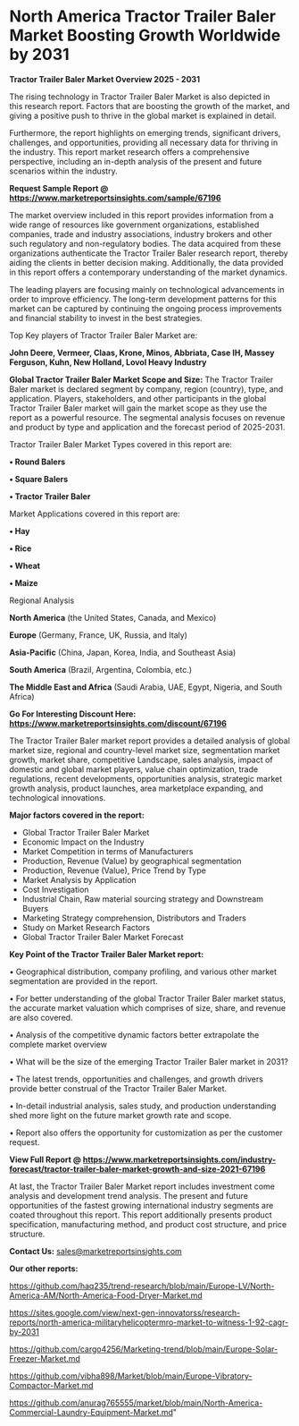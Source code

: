 # North America Tractor Trailer Baler Market Boosting Growth Worldwide by 2031

<Strong> Tractor Trailer Baler Market Overview 2025 - 2031</strong>

The rising technology in Tractor Trailer Baler Market is also depicted in this research report. Factors that are boosting the growth of the market, and giving a positive push to thrive in the global market is explained in detail.

Furthermore, the report highlights on emerging trends, significant drivers, challenges, and opportunities, providing all necessary data for thriving in the industry. This report market research offers a comprehensive perspective, including an in-depth analysis of the present and future scenarios within the industry.

<strong>Request Sample Report @ <a href=https://www.marketreportsinsights.com/sample/67196>https://www.marketreportsinsights.com/sample/67196</a></strong>

The market overview included in this report provides information from a wide range of resources like government organizations, established companies, trade and industry associations, industry brokers and other such regulatory and non-regulatory bodies. The data acquired from these organizations authenticate the Tractor Trailer Baler research report, thereby aiding the clients in better decision making. Additionally, the data provided in this report offers a contemporary understanding of the market dynamics.

The leading players are focusing mainly on technological advancements in order to improve efficiency. The long-term development patterns for this market can be captured by continuing the ongoing process improvements and financial stability to invest in the best strategies.

Top Key players of Tractor Trailer Baler Market are:

<strong>John Deere, Vermeer, Claas, Krone, Minos, Abbriata, Case IH, Massey Ferguson, Kuhn, New Holland, Lovol Heavy Industry</strong>

<strong><b>Global Tractor Trailer Baler Market Scope and Size:</b></strong>
The Tractor Trailer Baler market is declared segment by company, region (country), type, and application. Players, stakeholders, and other participants in the global Tractor Trailer Baler market will gain the market scope as they use the report as a powerful resource. The segmental analysis focuses on revenue and product by type and application and the forecast period of 2025-2031.

Tractor Trailer Baler Market Types covered in this report are:

<strong>• Round Balers

• Square Balers

• Tractor Trailer Baler</strong>

Market Applications covered in this report are:

<strong>• Hay

• Rice

• Wheat

• Maize</strong> 

Regional Analysis

<strong>North America</strong> (the United States, Canada, and Mexico)

<strong>Europe</strong> (Germany, France, UK, Russia, and Italy)

<strong>Asia-Pacific</strong> (China, Japan, Korea, India, and Southeast Asia)

<strong>South America</strong> (Brazil, Argentina, Colombia, etc.)

<strong>The Middle East and Africa</strong> (Saudi Arabia, UAE, Egypt, Nigeria, and South Africa)

<strong>Go For Interesting Discount Here: <a href=https://www.marketreportsinsights.com/discount/67196>https://www.marketreportsinsights.com/discount/67196</a></strong>

The Tractor Trailer Baler market report provides a detailed analysis of global market size, regional and country-level market size, segmentation market growth, market share, competitive Landscape, sales analysis, impact of domestic and global market players, value chain optimization, trade regulations, recent developments, opportunities analysis, strategic market growth analysis, product launches, area marketplace expanding, and technological innovations.

<strong><b>Major factors covered in the report:</b></strong>
<ul>
  <li>Global Tractor Trailer Baler Market </li>
  <li>Economic Impact on the Industry</li>
  <li>Market Competition in terms of Manufacturers</li>
  <li>Production, Revenue (Value) by geographical segmentation</li>
  <li>Production, Revenue (Value), Price Trend by Type</li>
  <li>Market Analysis by Application</li>
  <li>Cost Investigation</li>
  <li>Industrial Chain, Raw material sourcing strategy and Downstream Buyers</li>
  <li>Marketing Strategy comprehension, Distributors and Traders</li>
  <li>Study on Market Research Factors</li>
  <li>Global Tractor Trailer Baler Market Forecast</li>
</ul>

<strong><b>Key Point of the Tractor Trailer Baler Market report:</b></strong>

• Geographical distribution, company profiling, and various other market segmentation are provided in the report.

• For better understanding of the global Tractor Trailer Baler market status, the accurate market valuation which comprises of size, share, and revenue are also covered.

• Analysis of the competitive dynamic factors better extrapolate the complete market overview

• What will be the size of the emerging Tractor Trailer Baler market in 2031?

• The latest trends, opportunities and challenges, and growth drivers provide better construal of the Tractor Trailer Baler Market.

• In-detail industrial analysis, sales study, and production understanding shed more light on the future market growth rate and scope.

• Report also offers the opportunity for customization as per the customer request.

<strong><b>View Full Report @ <a href=https://www.marketreportsinsights.com/industry-forecast/tractor-trailer-baler-market-growth-and-size-2021-67196>https://www.marketreportsinsights.com/industry-forecast/tractor-trailer-baler-market-growth-and-size-2021-67196</a></b></strong>


At last, the Tractor Trailer Baler Market report includes investment come analysis and development trend analysis. The present and future opportunities of the fastest growing international industry segments are coated throughout this report. This report additionally presents product specification, manufacturing method, and product cost structure, and price structure.

<strong>Contact Us:</strong>
sales@marketreportsinsights.com

<strong>Our other reports:</strong>

<a href=https://github.com/haq235/trend-research/blob/main/Europe-LV/North-America-AM/North-America-Food-Dryer-Market.md>https://github.com/haq235/trend-research/blob/main/Europe-LV/North-America-AM/North-America-Food-Dryer-Market.md</a>

<a href=https://sites.google.com/view/next-gen-innovatorss/research-reports/north-america-militaryhelicoptermro-market-to-witness-1-92-cagr-by-2031>https://sites.google.com/view/next-gen-innovatorss/research-reports/north-america-militaryhelicoptermro-market-to-witness-1-92-cagr-by-2031</a>

<a href=https://github.com/cargo4256/Marketing-trend/blob/main/Europe-Solar-Freezer-Market.md>https://github.com/cargo4256/Marketing-trend/blob/main/Europe-Solar-Freezer-Market.md</a>

<a href=https://github.com/vibha898/Market/blob/main/Europe-Vibratory-Compactor-Market.md>https://github.com/vibha898/Market/blob/main/Europe-Vibratory-Compactor-Market.md</a>

<a href=https://github.com/anurag765555/market/blob/main/North-America-Commercial-Laundry-Equipment-Market.md>https://github.com/anurag765555/market/blob/main/North-America-Commercial-Laundry-Equipment-Market.md</a>"
